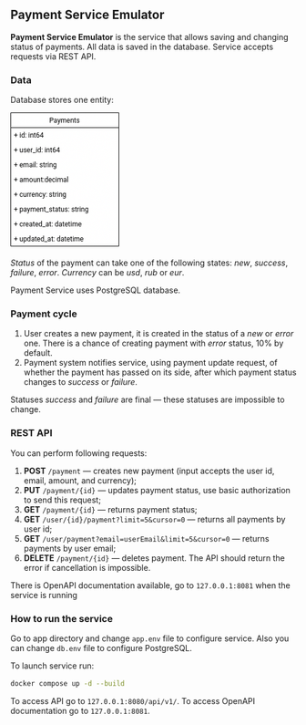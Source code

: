 ## Payment Service Emulator

**Payment Service Emulator** is the service that allows saving and changing status of payments. All data is saved in the database. Service accepts requests via REST API.

### Data

Database stores one entity:

![payments](./assets/payments.png)

_Status_ of the payment can take one of the following states: _new_, _success_, _failure_, _error_. _Currency_ can be _usd_, _rub_ or _eur_.

Payment Service uses PostgreSQL database.

### Payment cycle

1. User creates a new payment, it is created in the status of a _new_ or _error_ one. There is a chance of creating payment with _error_ status, 10% by default.
2. Payment system notifies service, using payment update request, of whether the payment has passed on its side, after which payment status changes to _success_ or _failure_.

Statuses _success_ and _failure_ are final — these statuses are impossible to change.

### REST API

You can perform following requests:

1. **POST** `/payment` — creates new payment (input accepts the user id, email, amount, and currency);
2. **PUT** `/payment/{id}` — updates payment status, use basic authorization to send this request;
3. **GET** `/payment/{id}` — returns payment status;
4. **GET** `/user/{id}/payment?limit=5&cursor=0` — returns all payments by user id;
5. **GET** `/user/payment?email=userEmail&limit=5&cursor=0` — returns payments by user email;
6. **DELETE** `/payment/{id}` — deletes payment. The API should return the error if cancellation is impossible.

There is OpenAPI documentation available, go to `127.0.0.1:8081` when the service is running

### How to run the service

Go to app directory and change `app.env` file to configure service. Also you can change `db.env` file to configure PostgreSQL.

To launch service run:

```bash
docker compose up -d --build
```

To access API go to `127.0.0.1:8080/api/v1/`. To access OpenAPI documentation go to `127.0.0.1:8081`.
